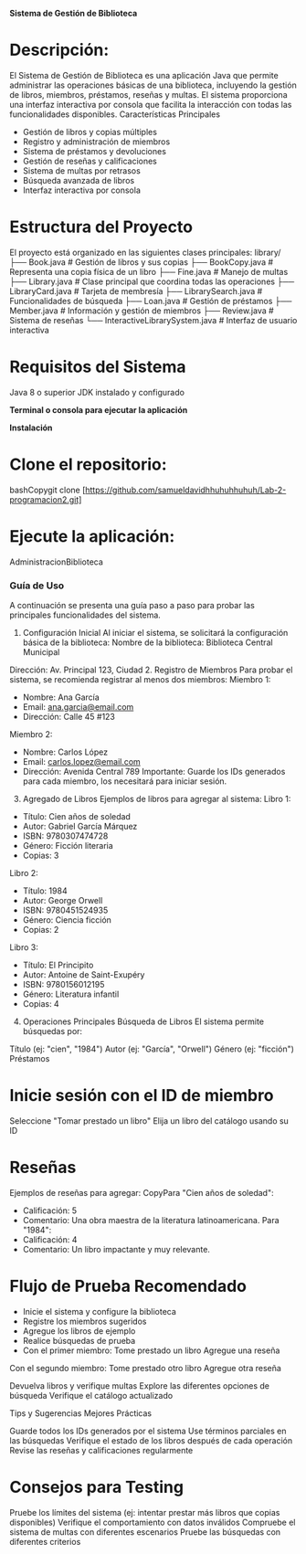 **Sistema de Gestión de Biblioteca**

# Descripción:

El Sistema de Gestión de Biblioteca es una aplicación Java que permite administrar las operaciones básicas de una biblioteca, incluyendo la gestión de libros, miembros, préstamos, reseñas y multas. El sistema proporciona una interfaz interactiva por consola que facilita la interacción con todas las funcionalidades disponibles.
Características Principales

- Gestión de libros y copias múltiples
- Registro y administración de miembros
- Sistema de préstamos y devoluciones
- Gestión de reseñas y calificaciones
- Sistema de multas por retrasos
- Búsqueda avanzada de libros
- Interfaz interactiva por consola

# Estructura del Proyecto 
El proyecto está organizado en las siguientes clases principales:
library/
├── Book.java               # Gestión de libros y sus copias
├── BookCopy.java          # Representa una copia física de un libro
├── Fine.java              # Manejo de multas
├── Library.java           # Clase principal que coordina todas las operaciones
├── LibraryCard.java       # Tarjeta de membresía
├── LibrarySearch.java     # Funcionalidades de búsqueda
├── Loan.java              # Gestión de préstamos
├── Member.java            # Información y gestión de miembros
├── Review.java            # Sistema de reseñas
└── InteractiveLibrarySystem.java  # Interfaz de usuario interactiva

# Requisitos del Sistema

Java 8 o superior
JDK instalado y configurado

**Terminal o consola para ejecutar la aplicación**

**Instalación**

# Clone el repositorio:

bashCopygit clone [https://github.com/samueldavidhhuhuhhuhuh/Lab-2-programacion2.git]



# Ejecute la aplicación:

AdministracionBiblioteca

### Guía de Uso
A continuación se presenta una guía paso a paso para probar las principales funcionalidades del sistema.

1. Configuración Inicial
Al iniciar el sistema, se solicitará la configuración básica de la biblioteca:
Nombre de la biblioteca: Biblioteca Central Municipal

Dirección: Av. Principal 123, Ciudad
2. Registro de Miembros
Para probar el sistema, se recomienda registrar al menos dos miembros:
Miembro 1:
- Nombre: Ana García
- Email: ana.garcia@email.com
- Dirección: Calle 45 #123

Miembro 2:
- Nombre: Carlos López
- Email: carlos.lopez@email.com
- Dirección: Avenida Central 789
Importante: Guarde los IDs generados para cada miembro, los necesitará para iniciar sesión.

3. Agregado de Libros
Ejemplos de libros para agregar al sistema:
Libro 1:
- Título: Cien años de soledad
- Autor: Gabriel García Márquez
- ISBN: 9780307474728
- Género: Ficción literaria
- Copias: 3

Libro 2:
- Título: 1984
- Autor: George Orwell
- ISBN: 9780451524935
- Género: Ciencia ficción
- Copias: 2

Libro 3:
- Título: El Principito
- Autor: Antoine de Saint-Exupéry
- ISBN: 9780156012195
- Género: Literatura infantil
- Copias: 4

4. Operaciones Principales
Búsqueda de Libros
El sistema permite búsquedas por:

Título (ej: "cien", "1984")
Autor (ej: "García", "Orwell")
Género (ej: "ficción")
Préstamos

# Inicie sesión con el ID de miembro
Seleccione "Tomar prestado un libro"
Elija un libro del catálogo usando su ID

# Reseñas
Ejemplos de reseñas para agregar:
CopyPara "Cien años de soledad":
- Calificación: 5
- Comentario: Una obra maestra de la literatura latinoamericana. 
Para "1984":
- Calificación: 4
- Comentario: Un libro impactante y muy relevante.

# Flujo de Prueba Recomendado

- Inicie el sistema y configure la biblioteca
- Registre los miembros sugeridos
- Agregue los libros de ejemplo
- Realice búsquedas de prueba
- Con el primer miembro:
Tome prestado un libro
Agregue una reseña

Con el segundo miembro:
Tome prestado otro libro
Agregue otra reseña


Devuelva libros y verifique multas
Explore las diferentes opciones de búsqueda
Verifique el catálogo actualizado

Tips y Sugerencias
Mejores Prácticas

Guarde todos los IDs generados por el sistema
Use términos parciales en las búsquedas
Verifique el estado de los libros después de cada operación
Revise las reseñas y calificaciones regularmente

# Consejos para Testing

Pruebe los límites del sistema (ej: intentar prestar más libros que copias disponibles)
Verifique el comportamiento con datos inválidos
Compruebe el sistema de multas con diferentes escenarios
Pruebe las búsquedas con diferentes criterios

